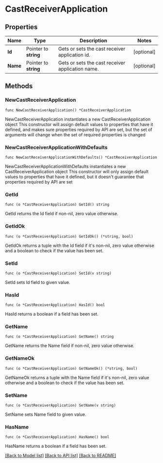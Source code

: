 # CastReceiverApplication

## Properties

Name | Type | Description | Notes
------------ | ------------- | ------------- | -------------
**Id** | Pointer to **string** | Gets or sets the cast receiver application id. | [optional] 
**Name** | Pointer to **string** | Gets or sets the cast receiver application name. | [optional] 

## Methods

### NewCastReceiverApplication

`func NewCastReceiverApplication() *CastReceiverApplication`

NewCastReceiverApplication instantiates a new CastReceiverApplication object
This constructor will assign default values to properties that have it defined,
and makes sure properties required by API are set, but the set of arguments
will change when the set of required properties is changed

### NewCastReceiverApplicationWithDefaults

`func NewCastReceiverApplicationWithDefaults() *CastReceiverApplication`

NewCastReceiverApplicationWithDefaults instantiates a new CastReceiverApplication object
This constructor will only assign default values to properties that have it defined,
but it doesn't guarantee that properties required by API are set

### GetId

`func (o *CastReceiverApplication) GetId() string`

GetId returns the Id field if non-nil, zero value otherwise.

### GetIdOk

`func (o *CastReceiverApplication) GetIdOk() (*string, bool)`

GetIdOk returns a tuple with the Id field if it's non-nil, zero value otherwise
and a boolean to check if the value has been set.

### SetId

`func (o *CastReceiverApplication) SetId(v string)`

SetId sets Id field to given value.

### HasId

`func (o *CastReceiverApplication) HasId() bool`

HasId returns a boolean if a field has been set.

### GetName

`func (o *CastReceiverApplication) GetName() string`

GetName returns the Name field if non-nil, zero value otherwise.

### GetNameOk

`func (o *CastReceiverApplication) GetNameOk() (*string, bool)`

GetNameOk returns a tuple with the Name field if it's non-nil, zero value otherwise
and a boolean to check if the value has been set.

### SetName

`func (o *CastReceiverApplication) SetName(v string)`

SetName sets Name field to given value.

### HasName

`func (o *CastReceiverApplication) HasName() bool`

HasName returns a boolean if a field has been set.


[[Back to Model list]](../README.md#documentation-for-models) [[Back to API list]](../README.md#documentation-for-api-endpoints) [[Back to README]](../README.md)


